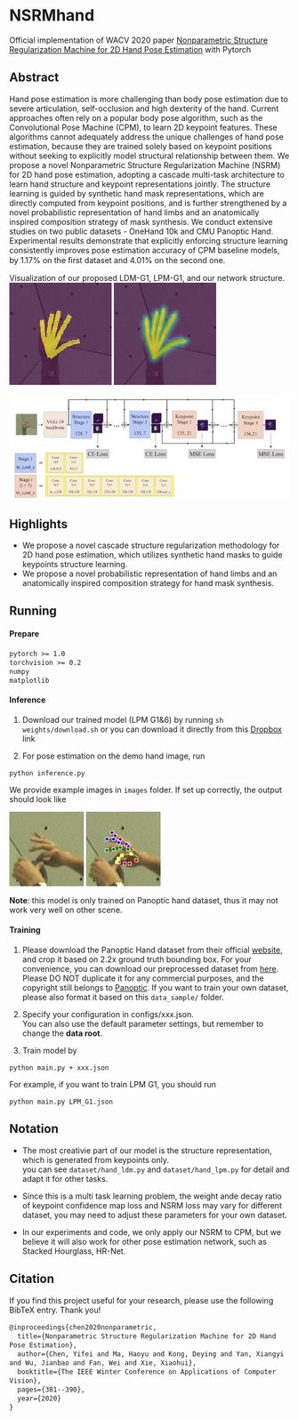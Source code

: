 # NSRMhand
Official implementation of WACV 2020 paper [Nonparametric Structure Regularization Machine for 2D Hand Pose Estimation](https://arxiv.org/pdf/2001.08869.pdf) with Pytorch


## Abstract
Hand pose estimation is more challenging than body pose estimation due to severe articulation, self-occlusion and high dexterity of the hand. Current approaches often rely on a popular body pose algorithm, such as the Convolutional Pose Machine (CPM), to learn 2D keypoint features. These algorithms cannot adequately address the unique challenges of hand pose estimation, because they are trained solely based on keypoint positions without seeking to explicitly model structural relationship between them. We propose a novel Nonparametric Structure Regularization Machine (NSRM) for 2D hand pose estimation, adopting a cascade multi-task architecture to learn hand structure and keypoint representations jointly. The structure learning is guided by synthetic hand mask representations, which are directly computed from keypoint positions, and is further strengthened by a novel probabilistic representation of hand limbs and an anatomically inspired composition strategy of mask synthesis. We conduct extensive studies on two public datasets - OneHand 10k and CMU Panoptic Hand. Experimental results demonstrate that explicitly enforcing structure learning consistently improves pose estimation accuracy of CPM baseline models, by 1.17% on the ﬁrst dataset and 4.01% on the second one.

Visualization of our proposed LDM-G1, LPM-G1, and our network structure.    
![LPM G1](readme/ldm_g1.jpg) 
![LDM G6](readme/lpm_g1.jpg)


![net](readme/net.jpeg)



## Highlights
- We propose a novel cascade structure regularization methodology for 2D hand pose estimation, 
which utilizes synthetic hand masks to guide keypoints structure learning.
- We propose a novel probabilistic representation of hand limbs and an anatomically inspired composition strategy for hand mask synthesis.

## Running
#### Prepare  
 ~~~ 
pytorch >= 1.0  
torchvision >= 0.2 
numpy  
matplotlib 
~~~

#### Inference
1. Download our trained model (LPM G1&6) by running `sh weights/download.sh` or you can download it directly from this [Dropbox](https://www.dropbox.com/s/b83ongnpggeoebd/best_model.pth?dl=0) link

2. For pose estimation on the demo hand image, run
~~~
python inference.py
~~~
We provide example images in `images` folder. If set up correctly, the output should look like

![input](images/sample.jpg) 
![output](images/sample_out.jpg)

**Note**: this model is only trained on Panoptic hand dataset, thus it may not work very well on other scene.


#### Training

1. Please download the Panoptic Hand dataset from their official [website](http://domedb.perception.cs.cmu.edu/handdb.html),
 and crop it based on 2.2x ground truth bounding box. 
 For your convenience, you can download our preprocessed dataset from [here](https://www.dropbox.com/s/ob0pbssocwszh9v/CMUhand.tar?dl=0).
 Please DO NOT duplicate it for any commercial purposes, and the copyright still belongs to [Panoptic](http://domedb.perception.cs.cmu.edu/handdb.html). 
If you want to train your own dataset, please also format it based on this `data_sample/` folder. 

2. Specify your configuration in configs/xxx.json.  
You can also use the default parameter settings, but remember to change the **data root**.  

3. Train model by 
~~~
python main.py + xxx.json
~~~

For example, if you want to train LPM G1, you should run 
~~~
python main.py LPM_G1.json
~~~


## Notation
- The most creativie part of our model is the structure representation, which is generated from keypoints only.  
you can see `dataset/hand_ldm.py` and `dataset/hand_lpm.py` for detail and adapt it for other tasks.

- Since this is a multi task learning problem, 
the weight ande decay ratio of keypoint confidence map loss and NSRM loss may vary for different dataset, 
you may need to adjust these parameters for your own dataset. 

- In our experiments and code, we only apply our NSRM to CPM, but we believe it will also work for other pose estimation network, 
such as Stacked Hourglass, HR-Net.  


## Citation
If you find this project useful for your research, please use the following BibTeX entry. Thank you!   


	@inproceedings{chen2020nonparametric,                    
	  title={Nonparametric Structure Regularization Machine for 2D Hand Pose Estimation},                 
	  author={Chen, Yifei and Ma, Haoyu and Kong, Deying and Yan, Xiangyi and Wu, Jianbao and Fan, Wei and Xie, Xiaohui},             
	  booktitle={The IEEE Winter Conference on Applications of Computer Vision},                     
	  pages={381--390},                  
	  year={2020}              
	}            



